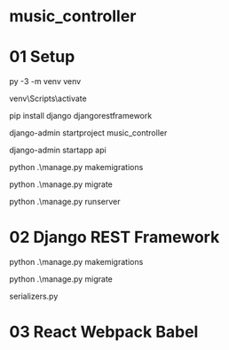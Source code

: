 # music_controller

# 01 Setup

py -3 -m venv venv 

venv\Scripts\activate

pip install django djangorestframework

django-admin startproject music_controller

django-admin startapp api

python .\manage.py makemigrations

python .\manage.py migrate

python .\manage.py runserver

# 02 Django REST Framework

python .\manage.py makemigrations

python .\manage.py migrate

serializers.py

# 03 React Webpack Babel